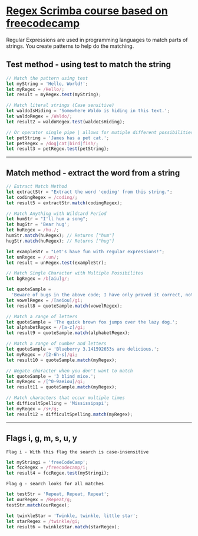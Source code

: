 # [Regex Scrimba course based on freecodecamp](https://scrimba.com/course/gregularexpressions)

Regular Expressions are used in programming languages to match parts of strings. You create patterns to help do the matching.

## Test method - using test to match the string

```js
// Match the pattern using test
let myString = 'Hello, World!';
let myRegex = /Hello/;
let result = myRegex.test(myString);

// Match literal strings (Case sensitive)
let waldoIsHiding = 'Somewhere Waldo is hiding in this text.';
let waldoRegex = /Waldo/;
let result2 = waldoRegex.test(waldoIsHiding);

// Or operator single pipe | allows for mutiple different possibilities
let petString = 'James has a pet cat.';
let petRegex = /dog|cat|bird|fish/;
let result3 = petRegex.test(petString);
```

---

## Match method - extract the word from a string

```js
// Extract Match Method
let extractStr = "Extract the word 'coding' from this string.";
let codingRegex = /coding/;
let result5 = extractStr.match(codingRegex);
```

```js
// Match Anything with Wildcard Period
let humStr = "I'll hum a song";
let hugStr = 'Bear hug';
let huRegex = /hu./;
humStr.match(huRegex); // Returns ["hum"]
hugStr.match(huRegex); // Returns ["hug"]

let exampleStr = "Let's have fun with regular expressions!";
let unRegex = /.un/;
let result = unRegex.test(exampleStr);
```

```js
// Match Single Character with Multiple Possibilites
let bgRegex = /b[aiu]g/;

let quoteSample =
  'Beware of bugs in the above code; I have only proved it correct, not tried it.';
let vowelRegex = /[aeiou]/gi;
let result8 = quoteSample.match(vowelRegex);
```

```js
// Match a range of letters
let quoteSample = 'The quick brown fox jumps over the lazy dog.';
let alphabetRegex = /[a-z]/gi;
let result9 = quoteSample.match(alphabetRegex);
```

```js
// Match a range of number and letters
let quoteSample = 'Blueberry 3.141592653s are delicious.';
let myRegex = /[2-6h-s]/gi;
let result10 = quoteSample.match(myRegex);
```

```js
// Negate character when you don't want to match
let quoteSample = '3 blind mice.';
let myRegex = /[^0-9aeiou]/gi;
let result11 = quoteSample.match(myRegex);
```

```js
// Match characters that occur multiple times
let difficultSpelling = 'Mississipspi';
let myRegex = /s+/g;
let result12 = difficultSpelling.match(myRegex);
```

---

## Flags i, g, m, s, u, y

`Flag i - With this flag the search is case-insensitive`

```js
let myStringi = 'freeCodeCamp';
let fccRegex = /freecodecamp/i;
let result4 = fccRegex.test(myStringi);
```

`Flag g - search looks for all matches`

```js
let testStr = 'Repeat, Repeat, Repeat';
let ourRegex = /Repeat/g;
testStr.match(ourRegex);

let twinkleStar = 'Twinkle, twinkle, little star';
let starRegex = /twinkle/gi;
let result6 = twinkleStar.match(starRegex);
```
